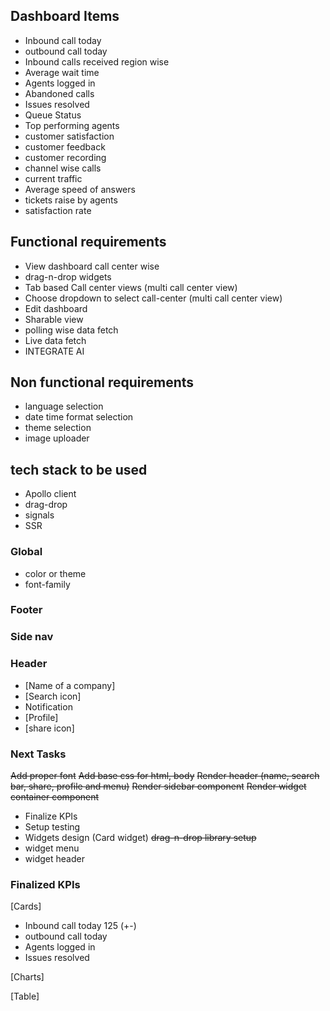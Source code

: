 ## Dashboard Items
- Inbound call today
- outbound call today
- Inbound calls received region wise
- Average wait time
- Agents logged in
- Abandoned calls
- Issues resolved
- Queue Status
- Top performing agents
- customer satisfaction
- customer feedback
- customer recording
- channel wise calls
- current traffic   
- Average speed of answers
- tickets raise by agents
- satisfaction rate 


## Functional requirements
- View dashboard call center wise
- drag-n-drop widgets
- Tab based Call center views (multi call center view)
- Choose dropdown to select call-center (multi call center view)
- Edit dashboard
- Sharable view
- polling wise data fetch 
- Live data fetch
- INTEGRATE AI

## Non functional requirements
- language selection
- date time format selection
- theme selection
- image uploader

## tech stack to be used
- Apollo client
- drag-drop
- signals
- SSR

### Global
- color or theme
- font-family


### Footer


### Side nav

### Header
- [Name of a company]
- [Search icon]
- Notification
- [Profile]
- [share icon]

### Next Tasks
~~Add proper font~~
~~Add base css for html, body~~
~~Render header (name, search bar, share, profile and menu)~~
~~Render sidebar component~~
~~Render widget container component~~
- Finalize KPIs
- Setup testing 
- Widgets design (Card widget)
~~drag-n-drop library setup~~
- widget menu
- widget header


### Finalized KPIs
[Cards]
- Inbound call today
    125 (+-)
- outbound call today
- Agents logged in
- Issues resolved

[Charts]

[Table]
